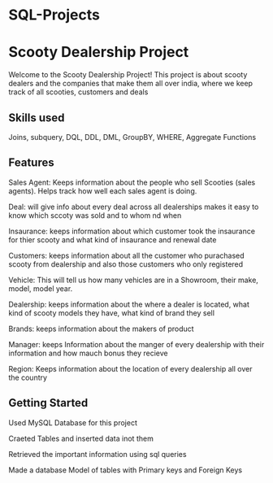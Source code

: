 # SQL-Projects
# Scooty Dealership Project

Welcome to the Scooty Dealership Project! This project is about scooty dealers and the companies that make them all over india, where we keep track of all scooties, customers and deals 

## Skills used
Joins, subquery, DQL, DDL, DML, GroupBY, WHERE, Aggregate Functions


## Features
Sales Agent:
Keeps information about the people who sell Scooties (sales agents).
Helps track how well each sales agent is doing.

Deal:
will give info about every deal across all dealerships
makes it easy to know which sccoty was sold and to whom nd when

Insaurance:
keeps information about which customer took the insaurance for thier scooty and what kind of insaurance and renewal date 

Customers:
keeps information about all the customer who purachased scooty from dealership and also those customers who only registered

Vehicle:
This will tell us how many vehicles are in a Showroom, their make, model, model year.

Dealership:
keeps information about the where a dealer is located, what kind of scooty models they have, what  kind of brand they sell

Brands:
keeps information about the makers of product

Manager:
keeps Information about the manger of every dealership with their information and how mauch bonus they recieve

Region:
Keeps information about the location of every dealership all over the country

## Getting Started

Used MySQL Database for this project

Craeted Tables and inserted data inot them 

Retrieved the important information using sql queries 

Made a database Model of tables with Primary keys and Foreign Keys



